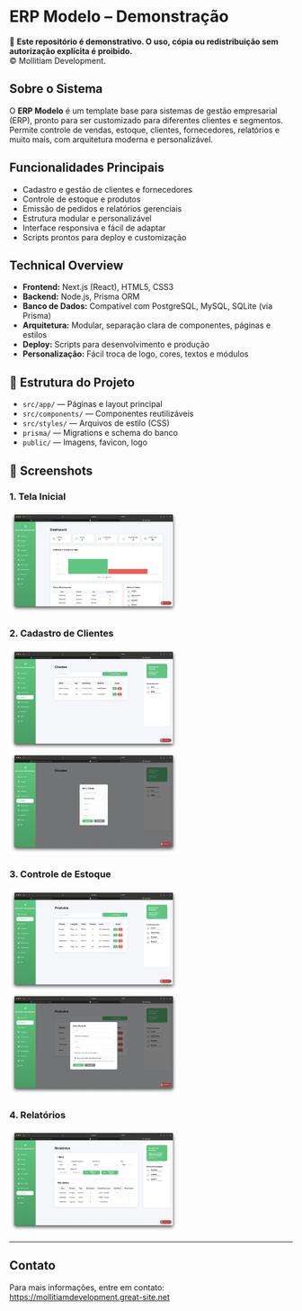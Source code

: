 # ERP Modelo – Demonstração

🚫 **Este repositório é demonstrativo. O uso, cópia ou redistribuição sem autorização explícita é proibido.**  
© Mollitiam Development.

## Sobre o Sistema

O **ERP Modelo** é um template base para sistemas de gestão empresarial (ERP), pronto para ser customizado para diferentes clientes e segmentos.  
Permite controle de vendas, estoque, clientes, fornecedores, relatórios e muito mais, com arquitetura moderna e personalizável.

## Funcionalidades Principais

- Cadastro e gestão de clientes e fornecedores
- Controle de estoque e produtos
- Emissão de pedidos e relatórios gerenciais
- Estrutura modular e personalizável
- Interface responsiva e fácil de adaptar
- Scripts prontos para deploy e customização

## Technical Overview

- **Frontend:** Next.js (React), HTML5, CSS3
- **Backend:** Node.js, Prisma ORM
- **Banco de Dados:** Compatível com PostgreSQL, MySQL, SQLite (via Prisma)
- **Arquitetura:** Modular, separação clara de componentes, páginas e estilos
- **Deploy:** Scripts para desenvolvimento e produção
- **Personalização:** Fácil troca de logo, cores, textos e módulos

## 📁 Estrutura do Projeto

- `src/app/` — Páginas e layout principal
- `src/components/` — Componentes reutilizáveis
- `src/styles/` — Arquivos de estilo (CSS)
- `prisma/` — Migrations e schema do banco
- `public/` — Imagens, favicon, logo

## 📱 Screenshots

### 1. Tela Inicial
<img src="screenshots/tela-inicial.png" width="300"/>

### 2. Cadastro de Clientes
<img src="screenshots/clientes.png" width="300"/>
<img src="screenshots/add-clientes.png" width="300"/>

### 3. Controle de Estoque
<img src="screenshots/estoque.png" width="300"/>
<img src="screenshots/add-estoque.png" width="300"/>

### 4. Relatórios
<img src="screenshots/relatorios.png" width="300"/>

---

## Contato

Para mais informações, entre em contato:  
https://mollitiamdevelopment.great-site.net 